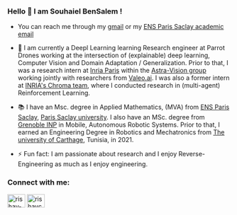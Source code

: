 ### Hello 👋 I am Souhaiel BenSalem ! 
- You can reach me through my [gmail](mailto:souhaiel23bnsalem@gmail.com)  or my [ENS Paris Saclay academic email](mailto:souhaiel.ben_salem@ens-paris-saclay.fr) 
- :school: I am currently a Deepl Learning learning Research engineer at Parrot Drones working at the intersection of (explainable) deep learning, Computer Vision and Domain Adaptation / Generalization.  Prior to that, I was a research intern at [Inria Paris](https://www.inria.fr/fr) within the [Astra-Vision group](https://astra-vision.github.io/) working jointly with researchers from [Valeo.ai](https://www.valeo.com/en/valeo-ai/). I was also a former intern at [INRIA's Chroma team](https://team.inria.fr/chroma/en/), where I conducted research in (multi-agent) Reinforcement Learning.
- :books:  I have an Msc. degree in Applied Mathematics, (MVA) from  [ENS Paris Saclay](https://ens-paris-saclay.fr//), [Paris Saclay university](https://www.universite-paris-saclay.fr/en/).  I also have an MSc. degree from [Grenoble INP](https://www.grenoble-inp.fr/) in Mobile, Autonomous Robotic Systems. Prior to that, I earned an  Engineering Degree in Robotics and Mechatronics from [The university of Carthage](http://www.ucar.rnu.tn/), Tunisia, in 2021.

- ⚡ Fun fact: I am passionate about research and I enjoy Reverse-Engineering as much as I enjoy engineering.

<h3 align="left">Connect with me:</h3>
<p align="left">
<a href="https://www.linkedin.com/in/souhaiel-bensalem-5a71721aa/" target="blank"><img align="center" src="https://raw.githubusercontent.com/rahuldkjain/github-profile-readme-generator/master/src/images/icons/Social/linked-in-alt.svg" alt="rishav-chanda-b89a791b3" height="30" width="40" /></a>
  <a href="https://twitter.com/SouhaielSalem" target="blank"><img align="center" src="https://raw.githubusercontent.com/rahuldkjain/github-profile-readme-generator/master/src/images/icons/Social/twitter.svg" alt="rishavchanda" height="30" width="40" /></a>
</p>
